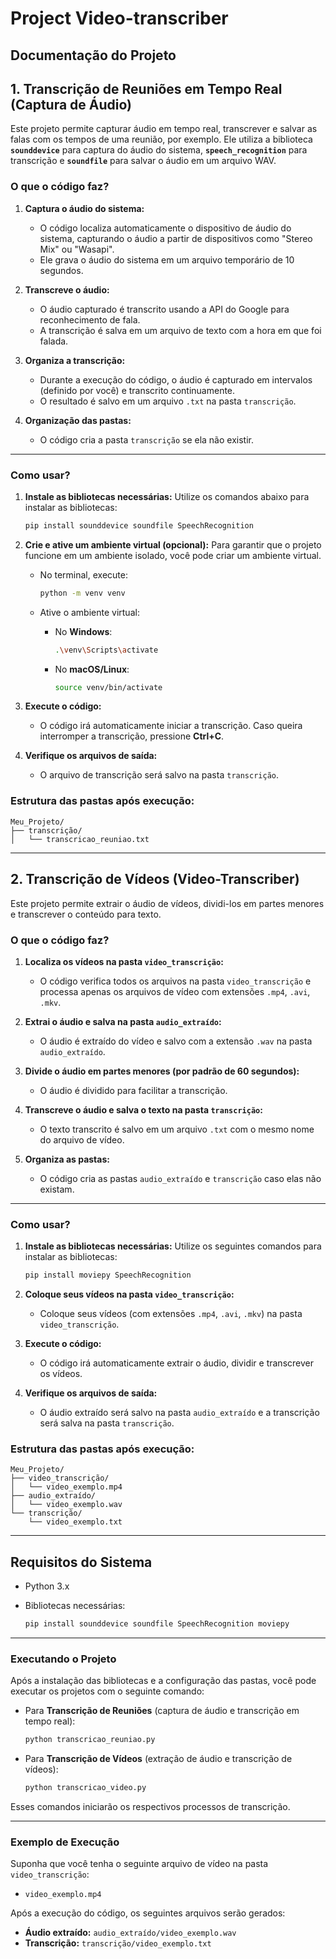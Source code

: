 ﻿# Project Video-transcriber

## Documentação do Projeto

## **1. Transcrição de Reuniões em Tempo Real (Captura de Áudio)**

Este projeto permite capturar áudio em tempo real, transcrever e salvar as falas com os tempos de uma reunião, por exemplo. Ele utiliza a biblioteca **`sounddevice`** para captura do áudio do sistema, **`speech_recognition`** para transcrição e **`soundfile`** para salvar o áudio em um arquivo WAV.

### **O que o código faz?**

1. **Captura o áudio do sistema:**

   - O código localiza automaticamente o dispositivo de áudio do sistema, capturando o áudio a partir de dispositivos como "Stereo Mix" ou "Wasapi".
   - Ele grava o áudio do sistema em um arquivo temporário de 10 segundos.

2. **Transcreve o áudio:**

   - O áudio capturado é transcrito usando a API do Google para reconhecimento de fala.
   - A transcrição é salva em um arquivo de texto com a hora em que foi falada.

3. **Organiza a transcrição:**

   - Durante a execução do código, o áudio é capturado em intervalos (definido por você) e transcrito continuamente.
   - O resultado é salvo em um arquivo `.txt` na pasta `transcrição`.

4. **Organização das pastas:**
   - O código cria a pasta `transcrição` se ela não existir.

---

### **Como usar?**

1. **Instale as bibliotecas necessárias:**
   Utilize os comandos abaixo para instalar as bibliotecas:

   ```bash
   pip install sounddevice soundfile SpeechRecognition
   ```

2. **Crie e ative um ambiente virtual (opcional):**
   Para garantir que o projeto funcione em um ambiente isolado, você pode criar um ambiente virtual.

   - No terminal, execute:

     ```bash
     python -m venv venv
     ```

   - Ative o ambiente virtual:

     - No **Windows**:

       ```bash
       .\venv\Scripts\activate
       ```

     - No **macOS/Linux**:

       ```bash
       source venv/bin/activate
       ```

3. **Execute o código:**

   - O código irá automaticamente iniciar a transcrição. Caso queira interromper a transcrição, pressione **Ctrl+C**.

4. **Verifique os arquivos de saída:**
   - O arquivo de transcrição será salvo na pasta `transcrição`.

### **Estrutura das pastas após execução:**

```
Meu_Projeto/
├── transcrição/
│   └── transcricao_reuniao.txt
```

---

## **2. Transcrição de Vídeos (Video-Transcriber)**

Este projeto permite extrair o áudio de vídeos, dividi-los em partes menores e transcrever o conteúdo para texto.

### **O que o código faz?**

1. **Localiza os vídeos na pasta `video_transcrição`:**

   - O código verifica todos os arquivos na pasta `video_transcrição` e processa apenas os arquivos de vídeo com extensões `.mp4`, `.avi`, `.mkv`.

2. **Extrai o áudio e salva na pasta `audio_extraído`:**

   - O áudio é extraído do vídeo e salvo com a extensão `.wav` na pasta `audio_extraído`.

3. **Divide o áudio em partes menores (por padrão de 60 segundos):**

   - O áudio é dividido para facilitar a transcrição.

4. **Transcreve o áudio e salva o texto na pasta `transcrição`:**

   - O texto transcrito é salvo em um arquivo `.txt` com o mesmo nome do arquivo de vídeo.

5. **Organiza as pastas:**
   - O código cria as pastas `audio_extraído` e `transcrição` caso elas não existam.

---

### **Como usar?**

1. **Instale as bibliotecas necessárias:**
   Utilize os seguintes comandos para instalar as bibliotecas:

   ```bash
   pip install moviepy SpeechRecognition
   ```

2. **Coloque seus vídeos na pasta `video_transcrição`:**

   - Coloque seus vídeos (com extensões `.mp4`, `.avi`, `.mkv`) na pasta `video_transcrição`.

3. **Execute o código:**

   - O código irá automaticamente extrair o áudio, dividir e transcrever os vídeos.

4. **Verifique os arquivos de saída:**
   - O áudio extraído será salvo na pasta `audio_extraído` e a transcrição será salva na pasta `transcrição`.

### **Estrutura das pastas após execução:**

```
Meu_Projeto/
├── video_transcrição/
│   └── video_exemplo.mp4
├── audio_extraído/
│   └── video_exemplo.wav
└── transcrição/
    └── video_exemplo.txt
```

---

## **Requisitos do Sistema**

- Python 3.x
- Bibliotecas necessárias:

  ```bash
  pip install sounddevice soundfile SpeechRecognition moviepy
  ```

---

### **Executando o Projeto**

Após a instalação das bibliotecas e a configuração das pastas, você pode executar os projetos com o seguinte comando:

- Para **Transcrição de Reuniões** (captura de áudio e transcrição em tempo real):

  ```bash
  python transcricao_reuniao.py
  ```

- Para **Transcrição de Vídeos** (extração de áudio e transcrição de vídeos):

  ```bash
  python transcricao_video.py
  ```

Esses comandos iniciarão os respectivos processos de transcrição.

---

### **Exemplo de Execução**

Suponha que você tenha o seguinte arquivo de vídeo na pasta `video_transcrição`:

- `video_exemplo.mp4`

Após a execução do código, os seguintes arquivos serão gerados:

- **Áudio extraído:** `audio_extraído/video_exemplo.wav`
- **Transcrição:** `transcrição/video_exemplo.txt`
